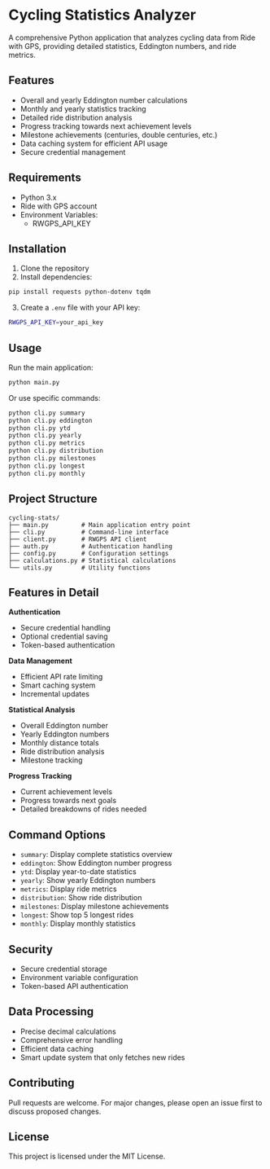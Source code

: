 # Cycling Statistics Analyzer

A comprehensive Python application that analyzes cycling data from Ride with GPS, providing detailed statistics, Eddington numbers, and ride metrics.

## Features

- Overall and yearly Eddington number calculations
- Monthly and yearly statistics tracking
- Detailed ride distribution analysis
- Progress tracking towards next achievement levels
- Milestone achievements (centuries, double centuries, etc.)
- Data caching system for efficient API usage
- Secure credential management

## Requirements

- Python 3.x
- Ride with GPS account
- Environment Variables:
  - RWGPS_API_KEY

## Installation

1. Clone the repository
2. Install dependencies:
```bash
pip install requests python-dotenv tqdm
```
3. Create a `.env` file with your API key:
```bash
RWGPS_API_KEY=your_api_key
```

## Usage

Run the main application:
```bash
python main.py
```

Or use specific commands:
```bash
python cli.py summary
python cli.py eddington
python cli.py ytd
python cli.py yearly
python cli.py metrics
python cli.py distribution
python cli.py milestones
python cli.py longest
python cli.py monthly
```

## Project Structure

```
cycling-stats/
├── main.py         # Main application entry point
├── cli.py          # Command-line interface
├── client.py       # RWGPS API client
├── auth.py         # Authentication handling
├── config.py       # Configuration settings
├── calculations.py # Statistical calculations
└── utils.py        # Utility functions
```

## Features in Detail

**Authentication**
- Secure credential handling
- Optional credential saving
- Token-based authentication

**Data Management**
- Efficient API rate limiting
- Smart caching system
- Incremental updates

**Statistical Analysis**
- Overall Eddington number
- Yearly Eddington numbers
- Monthly distance totals
- Ride distribution analysis
- Milestone tracking

**Progress Tracking**
- Current achievement levels
- Progress towards next goals
- Detailed breakdowns of rides needed

## Command Options

- `summary`: Display complete statistics overview
- `eddington`: Show Eddington number progress
- `ytd`: Display year-to-date statistics
- `yearly`: Show yearly Eddington numbers
- `metrics`: Display ride metrics
- `distribution`: Show ride distribution
- `milestones`: Display milestone achievements
- `longest`: Show top 5 longest rides
- `monthly`: Display monthly statistics

## Security

- Secure credential storage
- Environment variable configuration
- Token-based API authentication

## Data Processing

- Precise decimal calculations
- Comprehensive error handling
- Efficient data caching
- Smart update system that only fetches new rides

## Contributing

Pull requests are welcome. For major changes, please open an issue first to discuss proposed changes.

## License

This project is licensed under the MIT License.
